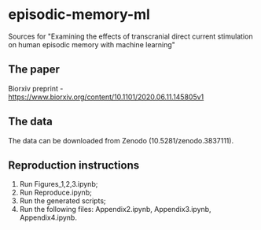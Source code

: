 # episodic-memory-ml
Sources for "Examining the effects of transcranial direct current stimulation on human episodic memory with machine learning"

## The paper
Biorxiv preprint - https://www.biorxiv.org/content/10.1101/2020.06.11.145805v1

## The data
The data can be downloaded from Zenodo (10.5281/zenodo.3837111).

## Reproduction instructions
1. Run Figures_1,2,3.ipynb;
2. Run Reproduce.ipynb;
3. Run the generated scripts;
4. Run the following files: Appendix2.ipynb, Appendix3.ipynb, Appendix4.ipynb.

